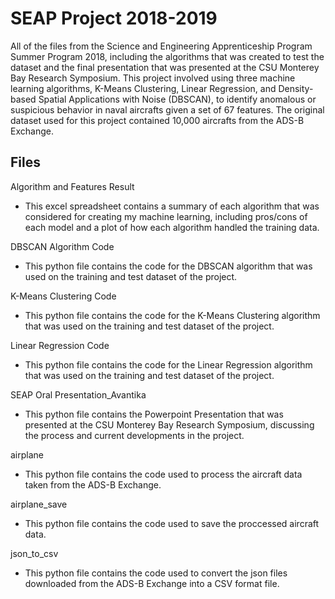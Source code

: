 # SEAP Project 2018-2019
All of the files from the Science and Engineering Apprenticeship Program Summer Program 2018, including the algorithms that was created to test the dataset and the final presentation that was presented at the CSU Monterey Bay Research Symposium. 
This project involved using three machine learning algorithms, K-Means Clustering, Linear Regression, and Density-based Spatial Applications with Noise (DBSCAN), to identify anomalous or suspicious behavior in naval aircrafts given a set of 67 features. The original dataset used for this project contained 10,000 aircrafts from the ADS-B Exchange.

## Files
Algorithm and Features Result
- This excel spreadsheet contains a summary of each algorithm that was considered for creating my machine learning, including pros/cons of each model and a plot of how each algorithm handled the training data.

DBSCAN Algorithm Code
- This python file contains the code for the DBSCAN algorithm that was used on the training and test dataset of the project.

K-Means Clustering Code
- This python file contains the code for the K-Means Clustering algorithm that was used on the training and test dataset of the project.

Linear Regression Code
- This python file contains the code for the Linear Regression algorithm that was used on the training and test dataset of the project.

SEAP Oral Presentation_Avantika
- This python file contains the Powerpoint Presentation that was presented at the CSU Monterey Bay Research Symposium, discussing the process and current developments in the project. 

airplane
- This python file contains the code used to process the aircraft data taken from the ADS-B Exchange.

airplane_save
- This python file contains the code used to save the proccessed aircraft data.

json_to_csv
- This python file contains the code used to convert the json files downloaded from the ADS-B Exchange into a CSV format file.
